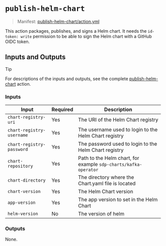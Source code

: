 # `publish-helm-chart`

> Manifest: [publish-helm-chart/action.yml][publish-helm-chart]

This action packages, publishes, and signs a Helm chart.
It needs the `id-token: write` permission to be able to sign the Helm chart with a GitHub OIDC token.

## Inputs and Outputs

> [!TIP]
> For descriptions of the inputs and outputs, see the complete [publish-helm-chart] action.

### Inputs

| Input                     | Required | Description                                                     |
| ------------------------- | -------- | --------------------------------------------------------------- |
| `chart-registry-uri`      | Yes      | The URI of the Helm Chart registry                              |
| `chart-registry-username` | Yes      | The username used to login to the Helm Chart registry           |
| `chart-registry-password` | Yes      | The password used to login to the Helm Chart registry           |
| `chart-repository`        | Yes      | Path to the Helm chart, for example `sdp-charts/kafka-operator` |
| `chart-directory`         | Yes      | The directory where the Chart.yaml file is located              |
| `chart-version`           | Yes      | The Helm Chart version                                          |
| `app-version`             | Yes      | The app version to set in the Helm Chart                        |
| `helm-version`            | No       | The version of helm                                             |

### Outputs

None.

[publish-helm-chart]: ./action.yaml
